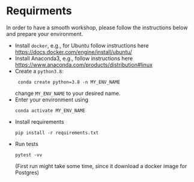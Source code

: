 [![<hajians>](https://circleci.com/gh/hajians/testing_exercises.svg?style=svg&circle-token=c808e77c338178a4eda399f2efe648a723b9c972)]()

# Requirments
In order to have a smooth workshop, please follow the instructions below and prepare your environment.

* Install `docker`, e.g., for Ubuntu follow instructions here https://docs.docker.com/engine/install/ubuntu/
* Install Anaconda3, e.g., follow instructions here https://www.anaconda.com/products/distribution#linux
* Create a `python3.8`:
    ```
     conda create python=3.8 -n MY_ENV_NAME 
    ```
    change `MY_ENV_NAME` to your desired name.
* Enter your environment using
    ```
    conda activate MY_ENV_NAME
    ```
* Install requirements
    ```
    pip install -r requirements.txt
    ```
* Run tests
    ```
    pytest -vv
    ```
    (First run might take some time, since it download a docker image for Postgres)
